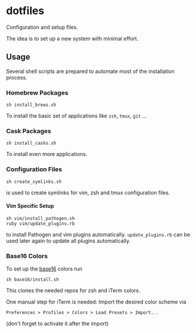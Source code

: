 # dotfiles

Configuration and setup files.

The idea is to set up a new system with minimal effort.


## Usage

Several shell scripts are prepared to automate most of the installation process.

### Homebrew Packages
```
sh install_brews.sh
```
To install the basic set of applications like `zsh`, `tmux`, `git` ...

### Cask Packages
```
sh install_casks.sh
```
To install even more applications.


### Configuration Files
```
sh create_symlinks.sh
```
is used to create symlinks for vim, zsh and tmux configuration files.

#### Vim Specific Setup
```
sh vim/install_pathogen.sh
ruby vim/update_plugins.rb
```
to install Pathogen and vim plugins automatically. `update_plugins.rb` can be used later again to update all plugins automatically.

### Base16 Colors
To set up the [base16](https://github.com/chriskempson/base16) colors run
```
sh base16/install.sh
```
This clones the needed repos for zsh and iTerm colors.

One manual step for iTerm is needed: Import the desired color scheme via

`Preferences > Profiles > Colors > Load Presets > Import...`

(don't forget to activate it after the import)